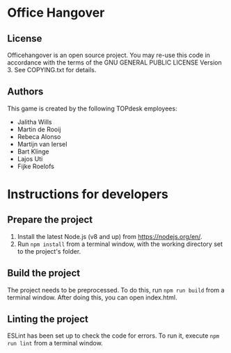 # Office Hangover

## License

Officehangover is an open source project.
You may re-use this code in accordance with the terms of the GNU GENERAL PUBLIC LICENSE Version 3. See COPYING.txt for details.

## Authors

This game is created by the following TOPdesk employees:

* Jalitha Wills
* Martin de Rooij
* Rebeca Alonso
* Martijn van Iersel
* Bart Klinge
* Lajos Uti
* Fijke Roelofs

# Instructions for developers

## Prepare the project
1. Install the latest Node.js (v8 and up) from https://nodejs.org/en/.
2. Run `npm install` from a terminal window, with the working directory set to the project's folder.

## Build the project
The project needs to be preprocessed. To do this, run `npm run build` from a terminal window. After doing this, you can open index.html.

## Linting the project
ESLint has been set up to check the code for errors. To run it, execute `npm run lint` from a terminal window.

